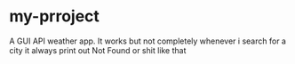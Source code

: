 # my-prroject
A GUI API weather app. 
It works but not completely whenever i search for a city it always print out Not Found or shit like that
